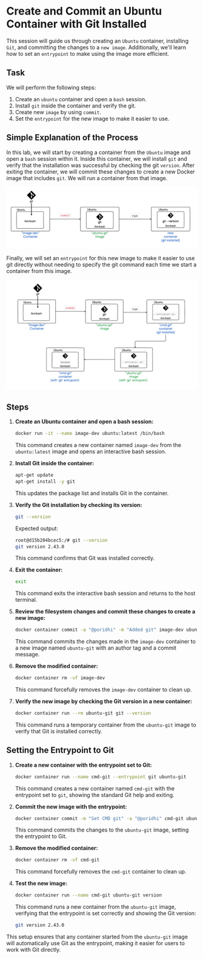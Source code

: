 # Create and Commit an Ubuntu Container with Git Installed

This session will guide us through creating an `Ubuntu` container, installing `Git`, and committing the changes to a `new image`. Additionally, we'll learn how to set an `entrypoint` to make using the image more efficient.

## Task

We will perform the following steps:
1. Create an `ubuntu` container and open a `bash` session.
2. Install `git` inside the container and verify the git.
3. Create new `image` by using `commit`.
4. Set the `entrypoint` for the new image to make it easier to use.

## Simple Explanation of the Process
In this lab, we will start by creating a container from the `Ubuntu` image and open a `bash` session within it. Inside this container, we will install `git` and verify that the installation was successful by checking the git `version`. After exiting the container, we will commit these changes to create a new Docker image that includes `git`. We will run a container from that image.

![alt text](./images/image.png)

Finally, we will set an `entrypoint` for this new image to make it easier to use git directly without needing to specify the git command each time we start a container from this image.

![alt text](./images/image-1.png)

## Steps

1. **Create an Ubuntu container and open a bash session:**
    ```sh
    docker run -it --name image-dev ubuntu:latest /bin/bash
    ```
    This command creates a new container named `image-dev` from the `ubuntu:latest` image and opens an interactive bash session.

2. **Install Git inside the container:**
    ```sh
    apt-get update
    apt-get install -y git
    ```
    This updates the package list and installs Git in the container.

3. **Verify the Git installation by checking its version:**
    ```sh
    git --version
    ```
    Expected output:
    ```bash
    root@d15b204bcec5:/# git --version
    git version 2.43.0
    ```
    This command confirms that Git was installed correctly.

4. **Exit the container:**
    ```sh
    exit
    ```
    This command exits the interactive bash session and returns to the host terminal.

5. **Review the filesystem changes and commit these changes to create a new image:**
    ```sh
    docker container commit -a "@poridhi" -m "Added git" image-dev ubuntu-git
    ```
    This command commits the changes made in the `image-dev` container to a new image named `ubuntu-git` with an author tag and a commit message.

6. **Remove the modified container:**
    ```sh
    docker container rm -vf image-dev
    ```
    This command forcefully removes the `image-dev` container to clean up.

7. **Verify the new image by checking the Git version in a new container:**

    ```sh
    docker container run --rm ubuntu-git git --version
    ```
    This command runs a temporary container from the `ubuntu-git` image to verify that Git is installed correctly.

## Setting the Entrypoint to Git

1. **Create a new container with the entrypoint set to Git:**
    ```sh
    docker container run --name cmd-git --entrypoint git ubuntu-git
    ```
    This command creates a new container named `cmd-git` with the entrypoint set to `git`, showing the standard Git help and exiting.

2. **Commit the new image with the entrypoint:**
    ```sh
    docker container commit -m "Set CMD git" -a "@poridhi" cmd-git ubuntu-git
    ```
    This command commits the changes to the `ubuntu-git` image, setting the entrypoint to Git.

3. **Remove the modified container:**
    ```sh
    docker container rm -vf cmd-git
    ```
    This command forcefully removes the `cmd-git` container to clean up.

4. **Test the new image:**
    ```sh
    docker container run --name cmd-git ubuntu-git version
    ```
    This command runs a new container from the `ubuntu-git` image, verifying that the entrypoint is set correctly and showing the Git version:
    ```sh
    git version 2.43.0
    ```

This setup ensures that any container started from the `ubuntu-git` image will automatically use Git as the entrypoint, making it easier for users to work with Git directly.